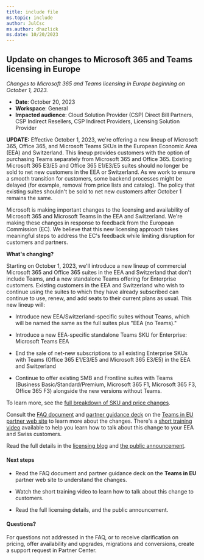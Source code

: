 ```yaml
---
title: include file
ms.topic: include
author: JulCsc
ms.author: dhazlick
ms.date: 10/20/2023
---
```


## Update on changes to Microsoft 365 and Teams licensing in Europe

_Changes to Microsoft 365 and Teams licensing in Europe beginning on October 1, 2023._

- **Date**: October 20, 2023
- **Workspace**: General
- **Impacted audience**: Cloud Solution Provider (CSP) Direct Bill Partners, CSP Indirect Resellers, CSP Indirect Providers, Licensing Solution Provider

**UPDATE:** Effective October 1, 2023, we're offering a new lineup of Microsoft 365, Office 365, and Microsoft Teams SKUs in the European Economic Area (EEA) and Switzerland. This lineup provides customers with the option of purchasing Teams separately from Microsoft 365 and Office 365. Existing Microsoft 365 E3/E5 and Office 365 E1/E3/E5 suites should no longer be sold to net new customers in the EEA or Switzerland. As we work to ensure a smooth transition for customers, some backend processes might be delayed (for example, removal from price lists and catalog). The policy that existing suites shouldn't be sold to net new customers after October 1 remains the same.

Microsoft is making important changes to the licensing and availability of Microsoft 365 and Microsoft Teams in the EEA and Switzerland. We're making these changes in response to feedback from the European Commission (EC). We believe that this new licensing approach takes meaningful steps to address the EC's feedback while limiting disruption for customers and partners.

**What's changing?**

Starting on October 1, 2023, we'll introduce a new lineup of commercial Microsoft 365 and Office 365 suites in the EEA and Switzerland that don't include Teams, and a new standalone Teams offering for Enterprise customers. Existing customers in the EEA and Switzerland who wish to continue using the suites to which they have already subscribed can continue to use, renew, and add seats to their current plans as usual. This new lineup will:

- Introduce new EEA/Switzerland-specific suites without Teams, which will be named the same as the full suites plus "EEA (no Teams)."

- Introduce a new EEA-specific standalone Teams SKU for Enterprise: Microsoft Teams EEA

- End the sale of net-new subscriptions to all existing Enterprise SKUs with Teams (Office 365 E1/E3/E5 and Microsoft 365 E3/E5) in the EEA and Switzerland

- Continue to offer existing SMB and Frontline suites with Teams (Business Basic/Standard/Premium, Microsoft 365 F1, Microsoft 365 F3, Office 365 F3) alongside the new versions without Teams.

To learn more, see the [full breakdown of SKU and price changes](https://aka.ms/MSTeamslicensingEEA).

Consult the [FAQ document](https://aka.ms/TeamsinEUPartnerFAQ) and [partner guidance deck](https://aka.ms/TeamsinEUPartnerDeck) on the [Teams in EU partner web site](https://aka.ms/TeamsinEUPartnerPage) to learn more about the changes. There's a [short training video](https://aka.ms/TeamsEUPartnerTraining) available to help you learn how to talk about this change to your EEA and Swiss customers.

Read the full details in the [licensing blog](https://aka.ms/MSTeamslicensingEEA) and [the public announcement](https://aka.ms/MSTeamsPolicyEEA).

#### Next steps

- Read the FAQ document and partner guidance deck on the **Teams in EU** partner web site to understand the changes.

- Watch the short training video to learn how to talk about this change to customers.

- Read the full licensing details, and the public announcement.

#### Questions?

For questions not addressed in the FAQ, or to receive clarification on pricing, offer availability and upgrades, migrations and conversions, create a support request in Partner Center.
